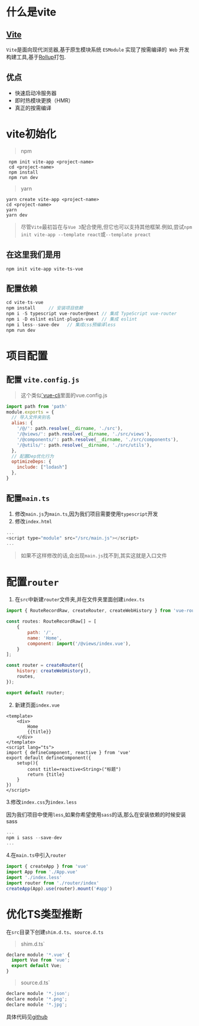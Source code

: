 

# 什么是vite

## [Vite](https://github.com/vitejs/vite)

`Vite`是面向现代浏览器,基于原生模块系统 `ESModule` 实现了按需编译的` Web` 开发构建工具,基于[Rollup](https://www.rollupjs.com/)打包.

## 优点

- 快速启动冷服务器
- 即时热模块更换（HMR）
- 真正的按需编译

# vite初始化

> npm

```npm
 npm init vite-app <project-name>
 cd <project-name>
 npm install
 npm run dev
```

> yarn

```npm
yarn create vite-app <project-name>
cd <project-name>
yarn
yarn dev
```

> 尽管`Vite`最初旨在与`Vue 3`配合使用,但它也可以支持其他框架.例如,尝试`npm init vite-app --template react`或`--template preact`

## 在这里我们是用

```npm
npm init vite-app vite-ts-vue
```

## 配置依赖

```js
cd vite-ts-vue
npm install     // 安装项目依赖
npm i -S typescript vue-router@next // 集成 TypeScript vue-router 
npm i -D eslint eslint-plugin-vue   // 集成 eslint 
npm i less--save-dev   // 集成css预编译less
npm run dev 
```

# 项目配置

## 配置 `vite.config.js`

> 这个类似[`vue-cli](https://cli.vuejs.org/zh/)里面的vue.config.js

```js
import path from 'path'
module.exports = {
  // 导入文件夹别名
  alias: {
    '/@/': path.resolve(__dirname, './src'),
    '/@views/': path.resolve(__dirname, './src/views'),
    '/@components/': path.resolve(__dirname, './src/components'),
    '/@utils/': path.resolve(__dirname, './src/utils'),
  },
  // 配置Dep优化行为
  optimizeDeps: {
    include: ["lodash"]
  },
}
```

## 配置`main.ts`

1. 修改`main.js`为`main.ts`,因为我们项目需要使用`typescript`开发
2. 修改`index.html`

```js
...
<script type="module" src="/src/main.js"></script>
...
```

> 如果不这样修改的话,会出现`main.js`找不到,其实这就是入口文件

# 配置`router`

1. 在`src`中新建`router`文件夹,并在文件夹里面创建`index.ts`

```js
import { RouteRecordRaw, createRouter, createWebHistory } from 'vue-router';

const routes: RouteRecordRaw[] = [
    {
        path: '/',
        name: 'Home',
        component: import('/@views/index.vue'),
    }
];

const router = createRouter({
    history: createWebHistory(),
    routes,
});

export default router;

```

2. 新建页面`index.vue`

```vue
<template>
    <div>
        Home
        {{title}}
    </div>
</template>
<script lang="ts">
import { defineComponent, reactive } from 'vue'
export default defineComponent({
    setup(){
        const title=reactive<String>("标题")
        return {title}
    }
})
</script>

```

3.修改`index.css`为`index.less`

因为我们项目中使用`less`,如果你希望使用`sass`的话,那么在安装依赖的时候安装sass

```js
...
npm i sass --save-dev   
...
```

4.在`main.ts`中引入`router`

```js
import { createApp } from 'vue'
import App from './App.vue'
import './index.less'
import router from './router/index'
createApp(App).use(router).mount('#app')
```

# 优化TS类型推断

在`src`目录下创建`shim.d.ts`、`source.d.ts`

> shim.d.ts`

```js
declare module '*.vue' {
  import Vue from 'vue';
  export default Vue;
}
```

> source.d.ts`

```js
declare module '*.json';
declare module '*.png';
declare module '*.jpg';
```

具体代码见[github](https://github.com/UvDream/vite-ts-vue)